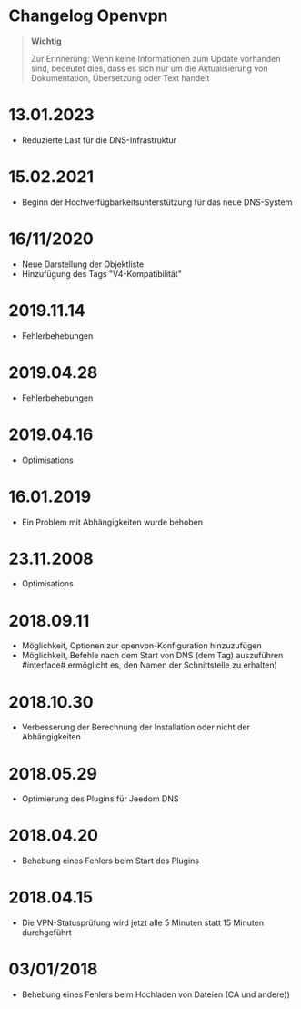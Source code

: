 # Changelog Openvpn

>**Wichtig**
>
>Zur Erinnerung: Wenn keine Informationen zum Update vorhanden sind, bedeutet dies, dass es sich nur um die Aktualisierung von Dokumentation, Übersetzung oder Text handelt

# 13.01.2023

- Reduzierte Last für die DNS-Infrastruktur

# 15.02.2021

- Beginn der Hochverfügbarkeitsunterstützung für das neue DNS-System

# 16/11/2020

- Neue Darstellung der Objektliste
- Hinzufügung des Tags "V4-Kompatibilität"

# 2019.11.14

- Fehlerbehebungen

# 2019.04.28

- Fehlerbehebungen

# 2019.04.16

- Optimisations

# 16.01.2019

- Ein Problem mit Abhängigkeiten wurde behoben

# 23.11.2008

- Optimisations

# 2018.09.11

- Möglichkeit, Optionen zur openvpn-Konfiguration hinzuzufügen
- Möglichkeit, Befehle nach dem Start von DNS (dem Tag) auszuführen #interface# ermöglicht es, den Namen der Schnittstelle zu erhalten)

# 2018.10.30

- Verbesserung der Berechnung der Installation oder nicht der Abhängigkeiten

# 2018.05.29

- Optimierung des Plugins für Jeedom DNS

# 2018.04.20

- Behebung eines Fehlers beim Start des Plugins

# 2018.04.15

- Die VPN-Statusprüfung wird jetzt alle 5 Minuten statt 15 Minuten durchgeführt

# 03/01/2018

-	Behebung eines Fehlers beim Hochladen von Dateien (CA und andere))
